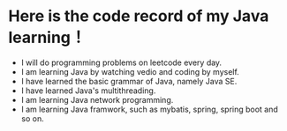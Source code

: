 # Here is the code record of my Java learning！
* I will do programming problems on leetcode every day.
* I am learning Java by watching vedio and coding by myself.
* I have learned the basic grammar of Java, namely Java SE.
* I have learned Java's multithreading.
* I am learning Java network programming. 
* I am learning Java framwork, such as mybatis, spring, spring boot and so on.








